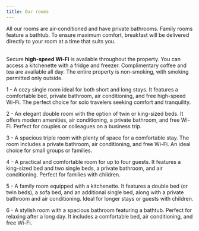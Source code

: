```yaml
---
title: Our rooms
---
```


All our rooms are air-conditioned and have private bathrooms. Family rooms feature a bathtub. To ensure maximum comfort, breakfast will be delivered directly to your room at a time that suits you.<br/><br/>

Secure <strong>high-speed Wi-Fi</strong> is available throughout the property. You can access a kitchenette with a fridge and freezer. Complimentary coffee and tea are available all day. The entire property is non-smoking, with smoking permitted only outside.

<!-- split -->

1 - A cozy single room ideal for both short and long stays. It features a comfortable bed, private bathroom, air conditioning, and free high-speed Wi-Fi. The perfect choice for solo travelers seeking comfort and tranquility.

<!-- split -->

2 - An elegant double room with the option of twin or king-sized beds. It offers modern amenities, air conditioning, a private bathroom, and free Wi-Fi. Perfect for couples or colleagues on a business trip.

<!-- split -->

3 - A spacious triple room with plenty of space for a comfortable stay. The room includes a private bathroom, air conditioning, and free Wi-Fi. An ideal choice for small groups or families.

<!-- split -->

4 - A practical and comfortable room for up to four guests. It features a king-sized bed and two single beds, a private bathroom, and air conditioning. Perfect for families with children.

<!-- split -->

5 - A family room equipped with a kitchenette. It features a double bed (or twin beds), a sofa bed, and an additional single bed, along with a private bathroom and air conditioning. Ideal for longer stays or guests with children.

<!-- split -->

6 - A stylish room with a spacious bathroom featuring a bathtub. Perfect for relaxing after a long day. It includes a comfortable bed, air conditioning, and free Wi-Fi.

